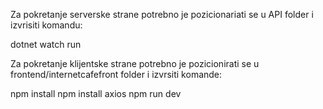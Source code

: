 Za pokretanje serverske strane potrebno je pozicionariati se u API folder i izvrisiti komandu:

dotnet watch run

Za pokretanje klijentske strane potrebno je pozicionirati se u frontend/internetcafefront folder i izvrsiti komande:

npm install
npm install axios
npm run dev
